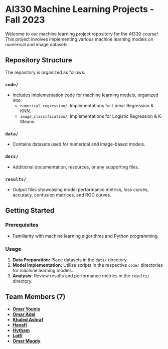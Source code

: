 # AI330 Machine Learning Projects - Fall 2023

Welcome to our machine learning project repository for the AI330 course! This project involves implementing various machine learning models on numerical and image datasets.

## **Repository Structure**
The repository is organized as follows:
### `code/`
- Includes implementation code for machine learning models, organized into:
  - `numerical_regression/`: Implementations for Linear Regression & KNN.
  - `image_classification/`: Implementations for Logistic Regression & K-Means.

### `data/`
- Contains datasets used for numerical and image-based models.

### `docs/`
- Additional documentation, resources, or any supporting files.

### `results/`
- Output files showcasing model performance metrics, loss curves, accuracy, confusion matrices, and ROC curves.

## **Getting Started**

### **Prerequisites**

- Familiarity with machine learning algorithms and Python programming.

### **Usage**

1. **Data Preparation:** Place datasets in the `data/` directory.
2. **Model Implementation:** Utilize scripts in the respective `code/` directories for machine learning models.
3. **Analysis:** Review results and performance metrics in the `results/` directory.

## Team Members (7)
- [**Omar Younis**](https://github.com/oyounis19)
- [**Omar Adel**](https://github.com/omar55549)
- [**Khaled Ashraf**](https://github.com/khaaaleed-5)
- [**Hanafi**](https://github.com/mohamedhanfi)
- [**Hytham**](https://github.com/MedoHaytham)
- [**Lotfi**]()
- [**Omar Magdy**]()
